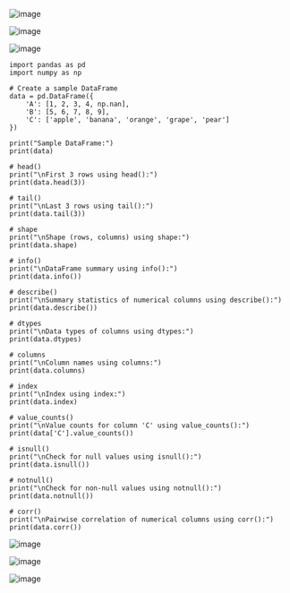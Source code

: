 ![image](https://user-images.githubusercontent.com/60442877/231036418-2d2c771b-d6a9-4cd2-810c-51adb7f23fad.png)

![image](https://user-images.githubusercontent.com/60442877/231036438-2a2e1e6e-f2d0-4288-a3da-061fc9c9c323.png)

![image](https://user-images.githubusercontent.com/60442877/231036469-373253a4-84a8-4137-bc27-74be4624aae3.png)

    import pandas as pd
    import numpy as np

    # Create a sample DataFrame
    data = pd.DataFrame({
        'A': [1, 2, 3, 4, np.nan],
        'B': [5, 6, 7, 8, 9],
        'C': ['apple', 'banana', 'orange', 'grape', 'pear']
    })

    print("Sample DataFrame:")
    print(data)

    # head()
    print("\nFirst 3 rows using head():")
    print(data.head(3))

    # tail()
    print("\nLast 3 rows using tail():")
    print(data.tail(3))

    # shape
    print("\nShape (rows, columns) using shape:")
    print(data.shape)

    # info()
    print("\nDataFrame summary using info():")
    print(data.info())

    # describe()
    print("\nSummary statistics of numerical columns using describe():")
    print(data.describe())

    # dtypes
    print("\nData types of columns using dtypes:")
    print(data.dtypes)

    # columns
    print("\nColumn names using columns:")
    print(data.columns)

    # index
    print("\nIndex using index:")
    print(data.index)

    # value_counts()
    print("\nValue counts for column 'C' using value_counts():")
    print(data['C'].value_counts())

    # isnull()
    print("\nCheck for null values using isnull():")
    print(data.isnull())

    # notnull()
    print("\nCheck for non-null values using notnull():")
    print(data.notnull())

    # corr()
    print("\nPairwise correlation of numerical columns using corr():")
    print(data.corr())

![image](https://user-images.githubusercontent.com/60442877/231044390-958449b0-0b47-4748-b0bd-6006e7ebd7e0.png)

![image](https://user-images.githubusercontent.com/60442877/231044480-2bf367d3-316f-4f0c-a6cc-ef65dab17f4b.png)

![image](https://user-images.githubusercontent.com/60442877/231044509-1b1dd2f1-079a-4d2e-bc59-9e47f64b2da9.png)


